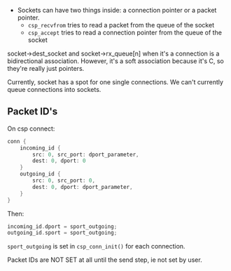 - Sockets can have two things inside: a connection pointer or a packet pointer.
    - `csp_recvfrom` tries to read a packet from the queue of the socket
    - `csp_accept` tries to read a connection pointer from the queue of the socket

socket->dest_socket and socket->rx_queue[n] when it's a connection is a bidirectional association. However, it's a soft association because it's C, so they're really just pointers.

Currently, socket has a spot for one single connections. We can't currently queue connections into sockets. 


## Packet ID's

On csp connect: 
```c
conn {
    incoming_id {
        src: 0, src_port: dport_parameter, 
        dest: 0, dport: 0
    }
    outgoing_id {
        src: 0, src_port: 0, 
        dest: 0, dport: dport_parameter,
    }
}
```
Then: 
```c
incoming_id.dport = sport_outgoing;
outgoing_id.sport = sport_outgoing;
```
`sport_outgoing` is set in `csp_conn_init()` for each connection.

Packet IDs are NOT SET at all until the send step, ie not set by user. 
